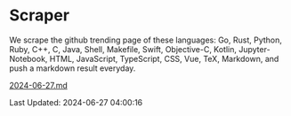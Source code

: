 # Scraper

We scrape the github trending page of these languages: Go, Rust, Python, Ruby, C++, C, Java, Shell, Makefile, Swift, Objective-C, Kotlin, Jupyter-Notebook, HTML, JavaScript, TypeScript, CSS, Vue, TeX, Markdown, and push a markdown result everyday.

[2024-06-27.md](https://github.com/yangwenmai/github-trending-backup/blob/master/2024-06-27.md)

Last Updated: 2024-06-27 04:00:16